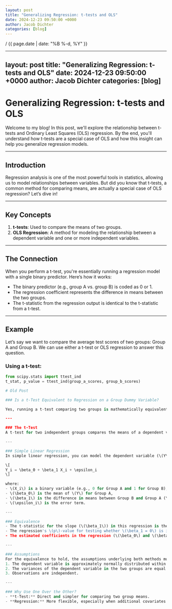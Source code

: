 ```yaml
---
layout: post
title: "Generalizing Regression: t-tests and OLS"
date: 2024-12-23 09:50:00 +0000
author: Jacob Dichter
categories: [blog]
---
```

<span class="date">/  {{ page.date | date: "%B %-d, %Y" }}</span>

---
layout: post
title: "Generalizing Regression: t-tests and OLS"
date: 2024-12-23 09:50:00 +0000
author: Jacob Dichter
categories: [blog]
---

# Generalizing Regression: t-tests and OLS

Welcome to my blog! In this post, we'll explore the relationship between t-tests and Ordinary Least Squares (OLS) regression. By the end, you'll understand how t-tests are a special case of OLS and how this insight can help you generalize regression models.

---

## Introduction

Regression analysis is one of the most powerful tools in statistics, allowing us to model relationships between variables. But did you know that t-tests, a common method for comparing means, are actually a special case of OLS regression? Let’s dive in!

---

## Key Concepts

1. **t-tests**: Used to compare the means of two groups.
2. **OLS Regression**: A method for modeling the relationship between a dependent variable and one or more independent variables.

---

## The Connection

When you perform a t-test, you're essentially running a regression model with a single binary predictor. Here’s how it works:

- The binary predictor (e.g., group A vs. group B) is coded as 0 or 1.
- The regression coefficient represents the difference in means between the two groups.
- The t-statistic from the regression output is identical to the t-statistic from a t-test.

---

## Example

Let’s say we want to compare the average test scores of two groups: Group A and Group B. We can use either a t-test or OLS regression to answer this question.

### Using a t-test:
```python
from scipy.stats import ttest_ind
t_stat, p_value = ttest_ind(group_a_scores, group_b_scores)

# Old Post

### Is a t-Test Equivalent to Regression on a Group Dummy Variable?

Yes, running a t-test comparing two groups is mathematically equivalent to performing a simple linear regression where the outcome variable is regressed on a single binary (dummy) variable indicating group membership. Here's why:

---

### The t-Test
A t-test for two independent groups compares the means of a dependent variable (\(Y\)) between two groups (e.g., Group A and Group B). The null hypothesis is that the means of the two groups are equal (\(H_0: \mu_A = \mu_B\)).

---

### Simple Linear Regression
In simple linear regression, you can model the dependent variable (\(Y\)) as:

\[
Y_i = \beta_0 + \beta_1 X_i + \epsilon_i
\]

where:
- \(X_i\) is a binary variable (e.g., 0 for Group A and 1 for Group B),
- \(\beta_0\) is the mean of \(Y\) for Group A,
- \(\beta_1\) is the difference in means between Group B and Group A (\(\mu_B - \mu_A\)),
- \(\epsilon_i\) is the error term.

---

### Equivalence
- The t-statistic for the slope (\(\beta_1\)) in this regression is the same as the t-statistic from the t-test comparing the two groups.
- The regression's \(p\)-value for testing whether \(\beta_1 = 0\) is identical to the \(p\)-value from the t-test for the null hypothesis that the two group means are equal.
- The estimated coefficients in the regression (\(\beta_0\) and \(\beta_1\)) correspond directly to the group means and the mean difference.

---

### Assumptions
For the equivalence to hold, the assumptions underlying both methods must be satisfied:
1. The dependent variable is approximately normally distributed within each group.
2. The variances of the dependent variable in the two groups are equal (homoscedasticity).
3. Observations are independent.

---

### Why Use One Over the Other?
- **t-Test:** Direct and simpler for comparing two group means.
- **Regression:** More flexible, especially when additional covariates are included (e.g., adjusting for confounders or interacting variables).
